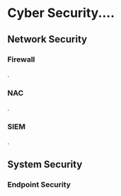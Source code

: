 # Cyber Security....

## Network Security

### Firewall
.
### NAC
.
### SIEM
.

## System Security

### Endpoint Security

##